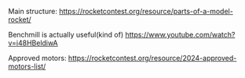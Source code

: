 Main structure: 
https://rocketcontest.org/resource/parts-of-a-model-rocket/

Benchmill is actually useful(kind of)
https://www.youtube.com/watch?v=i48HBeldiwA

Approved motors:
https://rocketcontest.org/resource/2024-approved-motors-list/
